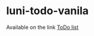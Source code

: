 # luni-todo-vanila

[gener]: https://lunikya.github.io/Todo-vanila/
Available on the link
[ToDo list][gener]
